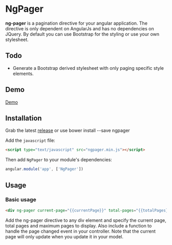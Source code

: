 # NgPager
**ng-pager** is a pagination directive for your angular application. The directive is only dependent on AngularJs and has no dependencies on JQuery. By default you can use Bootstrap for the styling or use your own stylesheet.

## Todo

* Generate a Bootstrap derived stylesheet with only paging specific style elements.

## Demo

[Demo](http://github.io/pontjho/ngpager/)

## Installation

Grab the latest [release](https://github.com/pontjho/ngpager) or use
bower install --save ngpager

Add the `javascript` file:

```html
<script type="text/javascript" src="ngpager.min.js"></script>
```

Then add `NgPager` to your module's dependencies:

```javascript
angular.module('app', ['NgPager'])
```

## Usage

### Basic usage

```html
<div ng-pager current-page="{{currentPage}}" total-pages="{{totalPages}}" max-pages-to-display="{{maxPagesToDisplay}}" page-changed="paged(pageNum)"></div>
```
Add the ng-pager directive to any div element and specify the current page, total pages and maximum pages to display. Also include a function to handle the page changed event in your controller. Note that the current page will only update when you update it in your model.
